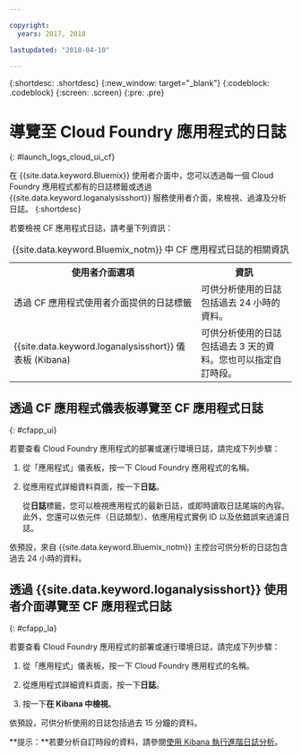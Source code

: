 ```yaml
---

copyright:
  years: 2017, 2018

lastupdated: "2018-04-10"

---
```



{:shortdesc: .shortdesc}
{:new_window: target="_blank"}
{:codeblock: .codeblock}
{:screen: .screen}
{:pre: .pre}

# 導覽至 Cloud Foundry 應用程式的日誌
{: #launch_logs_cloud_ui_cf}

在 {{site.data.keyword.Bluemix}} 使用者介面中，您可以透過每一個 Cloud Foundry 應用程式都有的日誌標籤或透過 {{site.data.keyword.loganalysisshort}} 服務使用者介面，來檢視、過濾及分析日誌。
{:shortdesc}

若要檢視 CF 應用程式日誌，請考量下列資訊： 

<table>
  <caption>{{site.data.keyword.Bluemix_notm}} 中 CF 應用程式日誌的相關資訊  </caption>
  <tr>
    <th>使用者介面選項</th>
    <th>資訊</th>
  </tr>
  <tr>
    <td>透過 CF 應用程式使用者介面提供的日誌標籤</td>
    <td>可供分析使用的日誌包括過去 24 小時的資料。</td>
  </tr>
  <tr>
    <td>{{site.data.keyword.loganalysisshort}} 儀表板 (Kibana)</td>
    <td>可供分析使用的日誌包括過去 3 天的資料。您也可以指定自訂時段。</td>
  </tr>
</table>


## 透過 CF 應用程式儀表板導覽至 CF 應用程式日誌 
{: #cfapp_ui}

若要查看 Cloud Foundry 應用程式的部署或運行環境日誌，請完成下列步驟：

1. 從「應用程式」儀表板，按一下 Cloud Foundry 應用程式的名稱。 
    
2. 從應用程式詳細資料頁面，按一下**日誌**。
    
    從**日誌**標籤，您可以檢視應用程式的最新日誌，或即時讀取日誌尾端的內容。此外，您還可以依元件（日誌類型）、依應用程式實例 ID 以及依錯誤來過濾日誌。
    
依預設，來自 {{site.data.keyword.Bluemix_notm}} 主控台可供分析的日誌包含過去 24 小時的資料。


## 透過 {{site.data.keyword.loganalysisshort}} 使用者介面導覽至 CF 應用程式日誌 
{: #cfapp_la}

若要查看 Cloud Foundry 應用程式的部署或運行環境日誌，請完成下列步驟：

1. 從「應用程式」儀表板，按一下 Cloud Foundry 應用程式的名稱。 
    
2. 從應用程式詳細資料頁面，按一下**日誌**。
    
3. 按一下**在 Kibana 中檢視**。

依預設，可供分析使用的日誌包括過去 15 分鐘的資料。

**提示：**若要分析自訂時段的資料，請參閱[使用 Kibana 執行進階日誌分析](/docs/services/CloudLogAnalysis/kibana/analyzing_logs_Kibana.html#analyzing_logs_Kibana)。 


